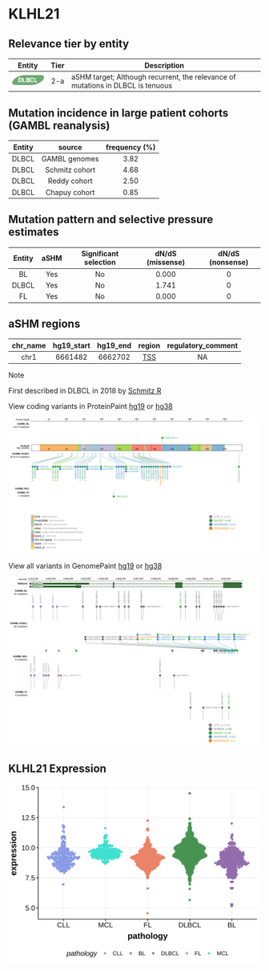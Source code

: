 # KLHL21

## Relevance tier by entity

|Entity|Tier|Description                              |
|:------:|:----:|-----------------------------------------|
|![DLBCL](images/icons/DLBCL_tier2.png) |2-a | aSHM target; Although recurrent, the relevance of mutations in DLBCL is tenuous |

## Mutation incidence in large patient cohorts (GAMBL reanalysis)

|Entity|source        |frequency (%)|
|:------:|:--------------:|:-------------:|
|DLBCL |GAMBL genomes |3.82         |
|DLBCL |Schmitz cohort|4.68         |
|DLBCL |Reddy cohort  |2.50         |
|DLBCL |Chapuy cohort |0.85         |

## Mutation pattern and selective pressure estimates

|Entity|aSHM|Significant selection|dN/dS (missense)|dN/dS (nonsense)|
|:------:|:----:|:---------------------:|:----------------:|:----------------:|
|BL    |Yes |No                   |0.000           |0               |
|DLBCL |Yes |No                   |1.741           |0               |
|FL    |Yes |No                   |0.000           |0               |

## aSHM regions

|chr_name|hg19_start|hg19_end|region                                                                                 |regulatory_comment|
|:--------:|:----------:|:--------:|:---------------------------------------------------------------------------------------:|:------------------:|
|chr1    |6661482   |6662702 |[TSS](https://genome.ucsc.edu/s/rdmorin/GAMBL%20hg19?position=chr1%3A6661482%2D6662702)|NA                |

> [!NOTE]
> First described in DLBCL in 2018 by [Schmitz R](https://pubmed.ncbi.nlm.nih.gov/29641966)


View coding variants in ProteinPaint [hg19](https://morinlab.github.io/LLMPP/GAMBL/KLHL21_protein.html)  or [hg38](https://morinlab.github.io/LLMPP/GAMBL/KLHL21_protein_hg38.html)

![image](images/proteinpaint/KLHL21_NM_014851.svg)

View all variants in GenomePaint [hg19](https://morinlab.github.io/LLMPP/GAMBL/KLHL21.html)  or [hg38](https://morinlab.github.io/LLMPP/GAMBL/KLHL21_hg38.html)

![image](images/proteinpaint/KLHL21.svg)
## KLHL21 Expression
![image](images/gene_expression/KLHL21_by_pathology.svg)
<!-- ORIGIN: schmitzGeneticsPathogenesisDiffuse2018a -->
<!-- DLBCL: schmitzGeneticsPathogenesisDiffuse2018a -->
